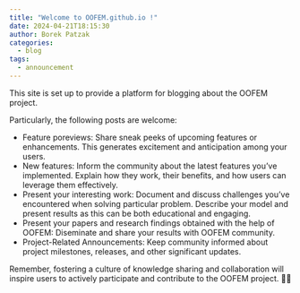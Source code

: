 ```yaml
---
title: "Welcome to OOFEM.github.io !"
date: 2024-04-21T18:15:30
author: Borek Patzak
categories:
  - blog
tags:
  - announcement
---
```


This site is set up to provide a platform for blogging about the OOFEM project. 

Particularly, the following posts are welcome:
* Feature poreviews: Share sneak peeks of upcoming features or enhancements. This generates excitement and anticipation among your users.
* New features: Inform the community about the latest features you’ve implemented. Explain how they work, their benefits, and how users can leverage them effectively.
* Present your interesting work: Document and discuss challenges you’ve encountered when solving particular problem. Describe your model and present results as this can be
  both educational and engaging.
* Present your papers and research findings obtained with the help of OOFEM: Diseminate and share your results with OOFEM community.
* Project-Related Announcements: Keep community informed about project milestones, releases, and other significant updates.

Remember, fostering a culture of knowledge sharing and collaboration will inspire users to actively participate and contribute to the OOFEM project. 🌟📝

